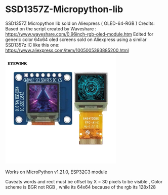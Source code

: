 # SSD1357Z-Micropython-lib
SSD1357Z Micropython lib sold on Aliexpress ( OLED-64-RGB )
Credits: Based on the script created by Waveshare :
https://www.waveshare.com/0.96inch-rgb-oled-module.htm
Edited for generic color 64x64 oled screens sold on Aliexpress using a similar SSD1357z IC like this one: https://www.aliexpress.com/item/1005005393885200.html
[<img src="0-6-inch-color-OLED-display-64x64.webp" width="350"/>](https://raw.githubusercontent.com/staberas/SSD1357Z-Micropython-lib/main/0-6-inch-color-OLED-display-64x64.webp?raw=true)

Works on MicroPython v1.21.0, ESP32C3 module
 
Caveats words and rect must be offset by X = 30 pixels to be visible , Color scheme is BGR not RGB , while its 64x64 because of the rgb its 128x128 
